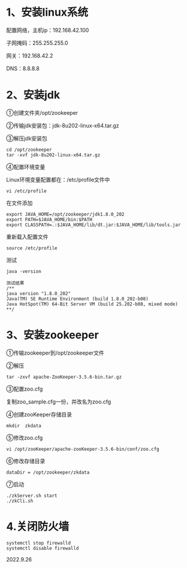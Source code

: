 # 1、安装linux系统

配置网络，主机ip：192.168.42.100

子网掩码：255.255.255.0

网关：192.168.42.2

DNS：8.8.8.8

# 2、安装jdk

①创建文件夹/opt/zookeeper

②传输jdk安装包：jdk-8u202-linux-x64.tar.gz

③解压jdk安装包

```
cd /opt/zookeeper
tar -xvf jdk-8u202-linux-x64.tar.gz
```

④配置环境变量

Linux环境变量配置都在：/etc/profile文件中

```
vi /etc/profile
```

在文件添加

```
export JAVA_HOME=/opt/zookeeper/jdk1.8.0_202
export PATH=$JAVA_HOME/bin:$PATH
export CLASSPATH=.:$JAVA_HOME/lib/dt.jar:$JAVA_HOME/lib/tools.jar
```

重新载入配置文件

```
source /etc/profile
```

测试

```
java -version

测试结果
/**
java version "1.8.0_202"
Java(TM) SE Runtime Environment (build 1.8.0_202-b08)
Java HotSpot(TM) 64-Bit Server VM (build 25.202-b08, mixed mode)
**/
```

# 3、安装zookeeper

①传输zookeeper到/opt/zookeeper文件

②解压

```
tar -zxvf apache-ZooKeeper-3.5.6-bin.tar.gz 
```

③配置zoo.cfg

复制zoo_sample.cfg一份，并改名为zoo.cfg

④创建zooKeeper存储目录

```
mkdir  zkdata
```

⑤修改zoo.cfg

```
vi /opt/zooKeeper/apache-zooKeeper-3.5.6-bin/conf/zoo.cfg
```

⑥修改存储目录

```
dataDir = /opt/zookeeper/zkdata
```

⑦启动

```
./zkServer.sh start
./zkCli.sh
```

# 4.关闭防火墙

```
systemctl stop firewalld
systemctl disable firewalld
```

2022.9.26
